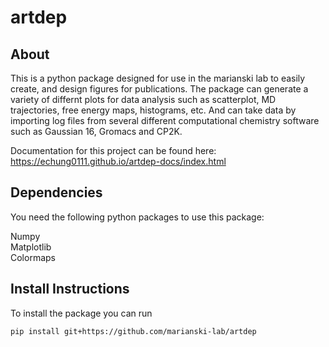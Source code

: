 # artdep

## About
This is a python package designed for use in the marianski lab to easily create, and design figures for publications. The package can generate a variety of differnt plots for data analysis such as scatterplot, MD trajectories, free energy maps, histograms, etc. And can take data by importing log files from several different computational chemistry software such as Gaussian 16, Gromacs and CP2K.

Documentation for this project can be found here: https://echung0111.github.io/artdep-docs/index.html 

## Dependencies
You need the following python packages to use this package:  
  
Numpy  
Matplotlib  
Colormaps  

## Install Instructions
To install the package you can run  
```
pip install git+https://github.com/marianski-lab/artdep
```
